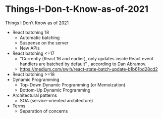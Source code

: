 # Things-I-Don-t-Know-as-of-2021
Things I Don’t Know as of 2021

* React batching 18
  - Automatic batching
  - Suspense on the server
  - New APIs
* React batching <=17
  - “Currently (React 16 and earlier), only updates inside React event handlers are batched by default” , according to Dan Abramov.
  - https://medium.com/swlh/react-state-batch-update-b1b61bd28cd2
* React batching >=18
* Dynamic Programming
  - Top-Down Dynamic Programming (or Memoization)
  - Bottom-Up Dynamic Programming
* Architectural patterns
  - SOA (service-oriented architecture)
* Terms
  - Separation of concerns
